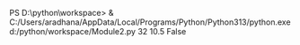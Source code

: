 PS D:\python\workspace> & C:/Users/aradhana/AppData/Local/Programs/Python/Python313/python.exe d:/python/workspace/Module2.py
32
10.5
False
